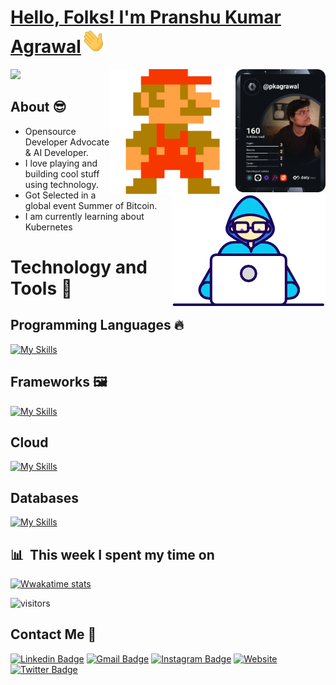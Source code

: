 
 # <a href="https://twitter.com/pkknowsnothing/"> Hello, Folks! I'm Pranshu Kumar Agrawal</a><img src="https://github.com/IMPranshu/IMPranshu/blob/main/assets/wave.gif" width="40rem" height="40rem">

 <a href="https://pkknowsnothing.com/" target="_blank">
    <img
      width="144"
      align="right"
      src="https://github.com/IMPranshu/IMPranshu/blob/main/assets/devcard.svg"
    />
  </a>
   <a href="https://www.impranshu.ml/" target="_blank">
<img align="right" src="https://github.com/IMPranshu/IMPranshu/blob/main/assets/Mario.svg" width=200 height=200/>
</a>







<img src="http://github-readme-streak-stats.herokuapp.com?user=IMPranshu&theme=github-dark-blue&hide_border=true&stroke=00000000">

<a href="https://www.linkedin.com/in/pranshu-kumar-agrawal-74988152/" target="_blank" >
<img align="right" src="https://github.com/IMPranshu/IMPranshu/blob/main/assets/Developer.gif"/>
</a>


## About :sunglasses:

- Opensource Developer Advocate & AI Developer. 
- I love playing and building cool stuff using technology.
- Got Selected in a global event Summer of Bitcoin.
- I am currently learning about Kubernetes


# Technology and Tools 🔧
## Programming Languages 🔥

[![My Skills](https://skills.thijs.gg/icons?i=javascript,nodejs,python,java,cpp,flutter,md&theme=light)](https://skills.thijs.gg)

## Frameworks 🖼️
[![My Skills](https://skills.thijs.gg/icons?i=html,threejs,react,tailwind,vite,dart&theme=light)](https://skills.thijs.gg)

## Cloud
[![My Skills](https://skills.thijs.gg/icons?i=docker,kubernetes,aws&theme=light)](https://skills.thijs.gg)
 
 ## Databases
[![My Skills](https://skills.thijs.gg/icons?i=mongodb,mysql,postgres&theme=light)](https://skills.thijs.gg)



## 📊 &nbsp;**This week I spent my time on**

[![Wwakatime stats](https://github-readme-stats-taupe-two.vercel.app/api/wakatime?username=IMPranshu&hide_title=true&hide_border=true&langs_count=5&bg_color=00000000&text_color=fff)](https://wakatime.com/@IMPranshu)

![visitors](https://visitor-badge.laobi.icu/badge?page_id=IMPranshu.IMPranshu)

##  Contact Me :speech_balloon:

[![Linkedin Badge](https://img.shields.io/badge/-@Pranshu-blue?style=flat-square&logo=Linkedin&logoColor=white&link=https://www.linkedin.com/in/pranshu-kumar-agrawal-74988152/)](https://www.linkedin.com/in/pranshu-kumar-agrawal-74988152/) [![Gmail Badge](https://img.shields.io/badge/-pranshukumar1999@gmail.com-c14438?style=flat-square&logo=Gmail&logoColor=white&link=mailto:pranshukumar1999@gmail.com)](mailto:) [![Instagram Badge](https://img.shields.io/badge/-@Pranshu-e4405f?style=flat-square&labelColor=f94877&logo=instagram&logoColor=white&link=https:https://www.instagram.com/pkknowsnothing/)](https://www.instagram.com/pkknowsnothing/) <a href="https://pkknowsnothing.com/"><img alt="Website" src="https://img.shields.io/badge/pkknowsnothing.com-red?style=flat-square&logo=google-chrome"></a>
  [![Twitter Badge](https://img.shields.io/badge/-@Pranshu-blue?style=flat-square&logo=Twitter&logoColor=white&link=https://twitter.com/pkknowsnothing/)](https://twitter.com/pkknowsnothing/)
 
